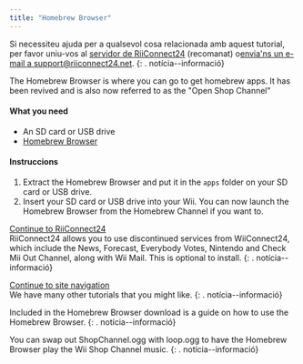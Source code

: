 ```yaml
---
title: "Homebrew Browser"
---
```


Si necessiteu ajuda per a qualsevol cosa relacionada amb aquest tutorial, per favor uniu-vos al [servidor de RiiConnect24](https://discord.gg/b4Y7jfD) (recomanat) o[envia'ns un e-mail a support@riiconnect24.net](mailto:support@riiconnect24.net).
{: . notícia--informació}

The Homebrew Browser is where you can go to get homebrew apps. It has been revived and is also now referred to as the "Open Shop Channel"

#### What you need
* An SD card or USB drive
* [Homebrew Browser](/assets/files/homebrew_browser_v0.3.9e.zip)

#### Instruccions

1. Extract the Homebrew Browser and put it in the `apps` folder on your SD card or USB drive.
2. Insert your SD card or USB drive into your Wii. You can now launch the Homebrew Browser from the Homebrew Channel if you want to.

[Continue to RiiConnect24](riiconnect24)<br> RiiConnect24 allows you to use discontinued services from WiiConnect24, which include the News, Forecast, Everybody Votes, Nintendo and Check Mii Out Channel, along with Wii Mail. This is optional to install.
{: . notícia--informació}

[Continue to site navigation](site-navigation)<br> We have many other tutorials that you might like.
{: . notícia--informació}

Included in the Homebrew Browser download is a guide on how to use the Homebrew Browser.
{: . notícia--informació}

You can swap out ShopChannel.ogg with loop.ogg to have the Homebrew Browser play the Wii Shop Channel music.
{: . notícia--informació}
